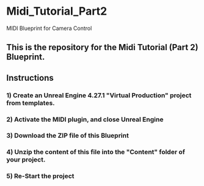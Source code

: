 # Midi_Tutorial_Part2
MIDI Blueprint for Camera Control

## This is the repository for the Midi Tutorial (Part 2) Blueprint.

## Instructions
### 1) Create an Unreal Engine 4.27.1 "Virtual Production" project from templates.
### 2) Activate the MIDI plugin, and close Unreal Engine
### 3) Download the ZIP file of this Blueprint
### 4) Unzip the content of this file into the "Content" folder of your project.
### 5) Re-Start the project
